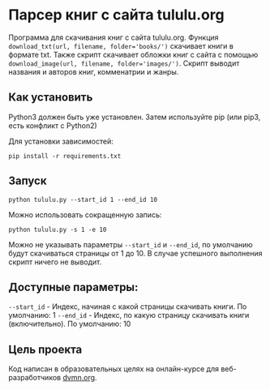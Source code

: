 # Парсер книг с сайта tululu.org
Программа для скачивания книг с сайта tululu.org. Функция `download_txt(url, filename, folder='books/')` скачивает книги в формате txt. Также скрипт скачивает обложки книг с сайта с помощью `download_image(url, filename, folder='images/')`. Скрипт выводит названия и авторов книг, комменатрии и жанры.

## Как установить
Python3 должен быть уже установлен. Затем используйте pip (или pip3, есть конфликт с Python2)

Для установки зависимостей:
```
pip install -r requirements.txt
```
## Запуск
```
python tululu.py --start_id 1 --end_id 10
```
Можно использовать сокращенную запись:
```
python tululu.py -s 1 -e 10
```
Можно не указывать параметры `--start_id` и `--end_id`, по умолчанию будут скачиваться страницы от 1 до 10.
В случае успешного выполнения скрипт ничего не выводит.

## Доступные параметры:

`--start_id` - Индекс, начиная с какой страницы скачивать книги. По умолчанию: 1
`--end_id` - Индекс, по какую страницу скачивать книги (включительно). По умолчанию: 10

## Цель проекта
Код написан в образовательных целях на онлайн-курсе для веб-разработчиков [dvmn.org](https://dvmn.org/).
